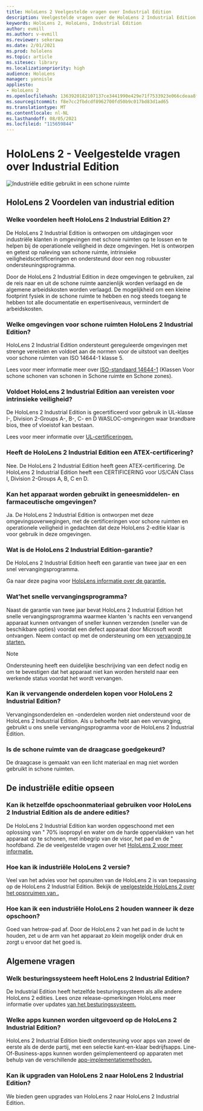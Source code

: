 ```yaml
---
title: HoloLens 2 Veelgestelde vragen over Industrial Edition
description: Veelgestelde vragen over de HoloLens 2 Industrial Edition
keywords: HoloLens 2, HoloLens, Industrial Edition
author: evmill
ms.author: v-evmill
ms.reviewer: sekerawa
ms.date: 2/01/2021
ms.prod: hololens
ms.topic: article
ms.sitesec: library
ms.localizationpriority: high
audience: HoloLens
manager: yannisle
appliesto:
- HoloLens 2
ms.openlocfilehash: 1363920182107137ce3441990e429e71f7533923e066cdeaa8f9c105e453c757
ms.sourcegitcommit: f8e7cc2fbdcdf8962700fd50b9c017bd83d1ad65
ms.translationtype: MT
ms.contentlocale: nl-NL
ms.lasthandoff: 08/05/2021
ms.locfileid: "115659844"
---
```

# <a name="hololens-2---industrial-edition-faq"></a>HoloLens 2 - Veelgestelde vragen over Industrial Edition

![Industriële editie gebruikt in een schone ruimte](./images/industrial-sku-with-remote-assist.png)

## <a name="hololens-2-industrial-edition-benefits"></a>HoloLens 2 Voordelen van industrial edition

### <a name="what-benefits-does-hololens-2-industrial-edition-2-include"></a>Welke voordelen heeft HoloLens 2 Industrial Edition 2?

De HoloLens 2 Industrial Edition is ontworpen om uitdagingen voor industriële klanten in omgevingen met schone ruimten op te lossen en te helpen bij de operationele veiligheid in deze omgevingen. Het is ontworpen en getest op naleving van schone ruimte, intrinsieke veiligheidscertificeringen en ondersteund door een nog robuuster ondersteuningsprogramma.

Door de HoloLens 2 Industrial Edition in deze omgevingen te gebruiken, zal de reis naar en uit de schone ruimte aanzienlijk worden verlaagd en de algemene arbeidskosten worden verlaagd. De mogelijkheid om een kleine footprint fysiek in de schone ruimte te hebben en nog steeds toegang te hebben tot alle documentatie en expertiseniveaus, vermindert de arbeidskosten.

### <a name="what-clean-room-environments-does-hololens-2-industrial-edition-support"></a>Welke omgevingen voor schone ruimten HoloLens 2 Industrial Edition?

HoloLens 2 Industrial Edition ondersteunt gereguleerde omgevingen met strenge vereisten en voldoet aan de normen voor de uitstoot van deeltjes voor schone ruimten van ISO 14644-1 klasse 5.

Lees voor meer informatie meer over [ISO-standaard 14644-1](https://www.iso.org/standard/53394.html) (Klassen Voor schone schonen van schonen in Schone ruimte en Schone zones).

### <a name="does-hololens-2-industrial-edition-meet-requirements-for-intrinsic-safety"></a>Voldoet HoloLens 2 Industrial Edition aan vereisten voor intrinsieke veiligheid?

De HoloLens 2 Industrial Edition is gecertificeerd voor gebruik in UL-klasse I-, Division 2-Groups A-, B-, C- en D WASLOC-omgevingen waar brandbare bios, thee of vloeistof kan bestaan.

Lees voor meer informatie over [UL-certificeringen.](https://www.ul.com/services/ul-and-c-ul-hazardous-areas-certification-north-america?csrf-token=CIwNZNlR4XbisJF39I8yWnWX9wX4WFoz&amp;Search=UL+Class+I%2C+Dev+2+&amp;search-submit=Search)

### <a name="does-the-hololens-2-industrial-edition-hold-an-atex-certification"></a>Heeft de HoloLens 2 Industrial Edition een ATEX-certificering?

Nee. De HoloLens 2 Industrial Edition heeft geen ATEX-certificering. De HoloLens 2 Industrial Edition heeft een CERTIFICERING voor US/CAN Class I, Division 2-Groups A, B, C en D.

### <a name="can-the-device-be-used-in-semiconductor-and-pharmaceutical-environments"></a>Kan het apparaat worden gebruikt in geneesmiddelen- en farmaceutische omgevingen?

Ja. De HoloLens 2 Industrial Edition is ontworpen met deze omgevingsoverwegingen, met de certificeringen voor schone ruimten en operationele veiligheid in gedachten dat deze HoloLens 2-editie klaar is voor gebruik in deze omgevingen.

### <a name="what-is-the-hololens-2-industrial-edition-warranty"></a>Wat is de HoloLens 2 Industrial Edition-garantie?

De HoloLens 2 Industrial Edition heeft een garantie van twee jaar en een snel vervangingsprogramma.

Ga naar deze pagina voor [HoloLens informatie over de garantie.](https://support.microsoft.com/warranty)

### <a name="what39s-the-rapid-replacement-program"></a>Wat&#39;het snelle vervangingsprogramma?

Naast de garantie van twee jaar bevat HoloLens 2 Industrial Edition het snelle vervangingsprogramma waarmee klanten 's nachts een vervangend apparaat kunnen ontvangen of sneller kunnen verzenden (sneller van de beschikbare opties) voordat een defect apparaat door Microsoft wordt ontvangen. Neem contact op met de ondersteuning om een [vervanging te starten.](https://aka.ms/hololenssupport)

> [!NOTE]
> Ondersteuning heeft een duidelijke beschrijving van een defect nodig en om te bevestigen dat het apparaat niet kan worden hersteld naar een werkende status voordat het wordt vervangen.

### <a name="can-i-purchase-replacement-parts-for-hololens-2-industrial-edition"></a>Kan ik vervangende onderdelen kopen voor HoloLens 2 Industrial Edition?

Vervangingsonderdelen en -onderdelen worden niet ondersteund voor de HoloLens 2 Industrial Edition. Als u behoefte hebt aan een vervanging, gebruikt u ons snelle vervangingsprogramma voor de HoloLens 2 Industrial Edition.

### <a name="is-the-carrying-case-clean-room-approved"></a>Is de schone ruimte van de draagcase goedgekeurd?

De draagcase is gemaakt van een licht materiaal en mag niet worden gebruikt in schone ruimten.

## <a name="cleaning-the-industrial-edition"></a>De industriële editie opseen

### <a name="can-i-use-the-same-cleaning-materials-for-hololens-2-industrial-edition-as-the-other-editions"></a>Kan ik hetzelfde opschoonmateriaal gebruiken voor HoloLens 2 Industrial Edition als de andere edities?

De HoloLens 2 Industrial Edition kan worden opgeschoond met een oplossing van &quot; 70% isopropyl en water om de harde oppervlakken van het apparaat op te schonen, met inbegrip van de visor, het pad en de &quot; hoofdband. Zie de veelgestelde vragen over het [HoloLens 2 voor meer informatie.](/hololens/hololens2-maintenance)

### <a name="how-do-i-clean-hololens-2-industrial-edition"></a>Hoe kan ik industriële HoloLens 2 versie?

Veel van het advies voor het opsnuiten van de HoloLens 2 is van toepassing op de HoloLens 2 Industrial Edition. Bekijk de [veelgestelde HoloLens 2 over het opsnruimen van .](/hololens/hololens2-maintenance)

### <a name="how-should-i-hold-hololens-2-industrial-edition-when-cleaning-it"></a>Hoe kan ik een industriële HoloLens 2 houden wanneer ik deze opschoon?

Goed van hetrow-pad af. Door de HoloLens 2 van het pad in de lucht te houden, zet u de arm van het apparaat zo klein mogelijk onder druk en zorgt u ervoor dat het goed is.

## <a name="general-questions"></a>Algemene vragen

### <a name="what-operating-system-does-the-hololens-2-industrial-edition-have"></a>Welk besturingssysteem heeft HoloLens 2 Industrial Edition?

De Industrial Edition heeft hetzelfde besturingssysteem als alle andere HoloLens 2 edities. Lees onze release-opmerkingen HoloLens meer informatie over updates [van het besturingssysteem.](hololens-release-notes.md)

### <a name="what-apps-can-run-on-the-hololens-2-industrial-edition"></a>Welke apps kunnen worden uitgevoerd op de HoloLens 2 Industrial Edition?

HoloLens 2 Industrial Edition biedt ondersteuning voor apps van zowel de eerste als de derde partij, met een selectie kant-en-klaar bedrijfsapps. Line-Of-Business-apps kunnen worden geïmplementeerd op apparaten met behulp van de verschillende [app-implementatiemethoden.](/hololens/app-deploy-overview)

### <a name="can-i-upgrade-from-hololens-2-to-hololens-2-industrial-edition"></a>Kan ik upgraden van HoloLens 2 naar HoloLens 2 Industrial Edition?

We bieden geen upgrades van HoloLens 2 naar HoloLens 2 Industrial Edition.
